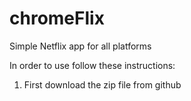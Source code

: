 # chromeFlix
Simple Netflix app for all platforms

In order to use follow these instructions:

<ol>
  <li>First download the zip file from github</li>
</ol>
